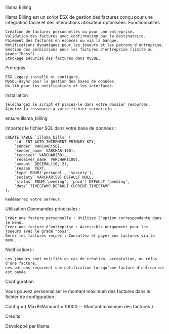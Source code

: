 Illama Billing

Illama Billing est un script ESX de gestion des factures conçu pour une intégration facile et des interactions utilisateur optimisées.
Fonctionnalités

    Création de factures personnelles ou pour une entreprise.
    Validation des factures avec confirmation par le destinataire.
    Paiement des factures en espèces ou via la banque.
    Notifications dynamiques pour les joueurs et les patrons d'entreprise.
    Gestion des permissions pour les factures d'entreprise (limité au grade "boss").
    Stockage sécurisé des factures dans MySQL.

Prérequis

    ESX Legacy installé et configuré.
    MySQL-Async pour la gestion des bases de données.
    Ox_lib pour les notifications et les interfaces.

Installation

    Téléchargez le script et placez-le dans votre dossier resources.
    Ajoutez la ressource à votre fichier server.cfg :

ensure illama_billing

Importez le fichier SQL dans votre base de données :

    CREATE TABLE `illama_bills` (
        `id` INT AUTO_INCREMENT PRIMARY KEY,
        `sender` VARCHAR(50),
        `sender_name` VARCHAR(100),
        `receiver` VARCHAR(50),
        `receiver_name` VARCHAR(100),
        `amount` DECIMAL(10, 2),
        `reason` TEXT,
        `type` ENUM('personal', 'society'),
        `society` VARCHAR(50) DEFAULT NULL,
        `status` ENUM('pending', 'paid') DEFAULT 'pending',
        `date` TIMESTAMP DEFAULT CURRENT_TIMESTAMP
    );

    Redémarrez votre serveur.

Utilisation
Commandes principales :

    Créer une facture personnelle : Utilisez l'option correspondante dans le menu.
    Créer une facture d'entreprise : Accessible uniquement pour les joueurs avec le grade "boss".
    Gérer les factures reçues : Consultez et payez vos factures via le menu.

Notifications :

    Les joueurs sont notifiés en cas de création, acceptation, ou refus d'une facture.
    Les patrons reçoivent une notification lorsqu'une facture d'entreprise est payée.

Configuration

Vous pouvez personnaliser le montant maximum des factures dans le fichier de configuration :

Config = {
    MaxBillAmount = 10000 -- Montant maximum des factures
}

Crédits

Développé par Illama.
